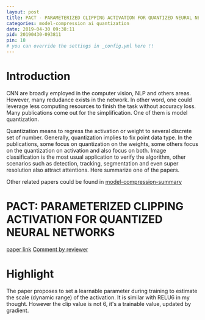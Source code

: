 ```yaml
---
layout: post
title: PACT - PARAMETERIZED CLIPPING ACTIVATION FOR QUANTIZED NEURAL NETWORKS
categories: model-compression ai quantization
date: 2019-04-30 09:38:11
pid: 20190430-093811
pin: 18
# you can override the settings in _config.yml here !!
---
```


# Introduction

CNN are broadly employed in the computer vision, NLP and others areas. However, many redudance exists in the network. In other word, one could leverage less computing resources to finish the task without accuracy loss. Many publications come out for the simplification. One of them is model quantization. 

Quantization means to regress the activation or weight to several discrete set of number. Generally, quantization implies to fix point data type. In the publications, some focus on quantization on the weights, some others focus on the quantization on activation and also focus on both. Image classification is the most usual application to verify the algorithm, other scenarios such as detection, tracking, segmentation and even super resolution also attract attentions. Here summarize one of the papers.

Other related papers could be found in [model-compression-summary](https://blueardour.github.io/2019/04/29/model-compression-summary.html)

# PACT: PARAMETERIZED CLIPPING ACTIVATION FOR QUANTIZED NEURAL NETWORKS
[paper link](https://arxiv.org/pdf/1805.06085.pdf)
[Comment by reviewer](https://openreview.net/forum?id=By5ugjyCb)

# Highlight
The paper proposes to set a learnable parameter during training to estimate the scale (dynamic range) of the activation. It is similar with RELU6 in my thought. However the clip value is not 6, it's a trainable value, updated by gradient.

